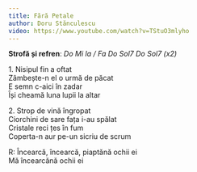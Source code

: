 ```yaml
---
title: Fără Petale
author: Doru Stănculescu
video: https://www.youtube.com/watch?v=TStuO3mlyho
---
```


**Strofă și refren**: *Do Mi la / Fa Do Sol7 Do Sol7 (x2)*  

1\. Nisipul fin a oftat  
Zâmbește-n el o urmă de păcat  
E semn c-aici în zadar  
Își cheamă luna lupii la altar  

2\. Strop de vină îngropat  
Ciorchini de sare fața i-au spălat  
Cristale reci țes în fum  
Coperta-n aur pe-un sicriu de scrum  

R: Încearcă, încearcă, piaptănă ochii ei  
Mă încearcănă ochii ei  
